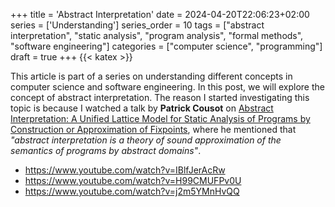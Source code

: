 +++
title = 'Abstract Interpretation'
date = 2024-04-20T22:06:23+02:00
series = ['Understanding']
series_order = 10
tags = ["abstract interpretation", "static analysis", "program analysis", "formal methods", "software engineering"]
categories = ["computer science", "programming"]
draft = true
+++
{{< katex >}}
<!-- tags = ..."symbolic execution", "symbolic reasoning", "symbolic computation", "symbolic evaluation" -->
This article is part of a series on understanding different concepts in computer science and software engineering.
In this post, we will explore the concept of abstract interpretation.
The reason I started investigating this topic is because I watched a talk by **Patrick Cousot** on [Abstract Interpretation: A Unified Lattice Model for Static Analysis of Programs by Construction or Approximation of Fixpoints](https://www.youtube.com/watch?v=IBlfJerAcRw), where he mentioned that *"abstract interpretation is a theory of sound approximation of the semantics of programs by abstract domains"*.

- https://www.youtube.com/watch?v=IBlfJerAcRw
- https://www.youtube.com/watch?v=H99CMUFPv0U
- https://www.youtube.com/watch?v=j2m5YMnHvQQ
